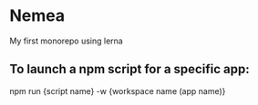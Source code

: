 # Nemea

My first monorepo using lerna

## To launch a npm script for a specific app: 

npm run {script name} -w {workspace name (app name)}